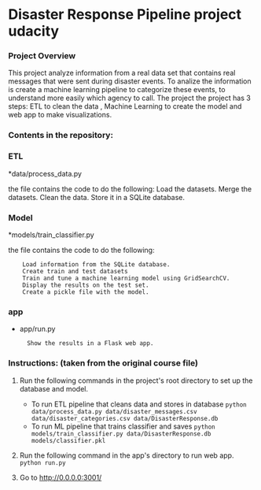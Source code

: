 # Disaster Response Pipeline project udacity

### Project Overview

This project analyze information from a real data set that contains real messages that were sent during disaster events. To analize the information is create a machine learning pipeline to categorize these events, to understand more easily which agency to call. The project the project has 3 steps: ETL to clean the data , Machine Learning to create the model and web app to make visualizations.

### Contents in the repository:

### ETL
*data/process_data.py

the file contains the code to do the following:
        Load the datasets.
        Merge the datasets.
        Clean the data.
        Store it in a SQLite database.
 
 ### Model
 *models/train_classifier.py
 
 the file contains the code to do the following:
 
        Load information from the SQLite database.
        Create train and test datasets
        Train and tune a machine learning model using GridSearchCV.
        Display the results on the test set.
        Create a pickle file with the model.
        
### app
* app/run.py

        Show the results in a Flask web app.
        
### Instructions: (taken from the original course file)
1. Run the following commands in the project's root directory to set up the database and model.

    - To run ETL pipeline that cleans data and stores in database
        `python data/process_data.py data/disaster_messages.csv data/disaster_categories.csv data/DisasterResponse.db`
    - To run ML pipeline that trains classifier and saves
        `python models/train_classifier.py data/DisasterResponse.db models/classifier.pkl`

2. Run the following command in the app's directory to run web app.
    `python run.py`

3. Go to http://0.0.0.0:3001/
        
